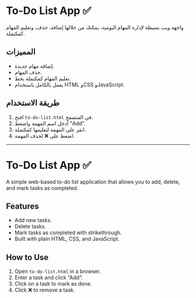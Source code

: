 # To-Do List App ✅

واجهة ويب بسيطة لإدارة المهام اليومية، يمكنك من خلالها إضافة، حذف، وتعليم المهام كمكتملة.

## المميزات
- إضافة مهام جديدة.
- حذف المهام.
- تعليم المهام كمكتملة بخط.
- يعمل بالكامل باستخدام HTML وCSS وJavaScript.

## طريقة الاستخدام
1. افتح `to-do-list.html` في المتصفح.
2. أدخل اسم المهمة واضغط "Add".
3. انقر على المهمة لتعليمها كمكتملة.
4. اضغط على ❌ لحذف المهمة.

---

# To-Do List App ✅

A simple web-based to-do list application that allows you to add, delete, and mark tasks as completed.

## Features
- Add new tasks.
- Delete tasks.
- Mark tasks as completed with strikethrough.
- Built with plain HTML, CSS, and JavaScript.

## How to Use
1. Open `to-do-list.html` in a browser.
2. Enter a task and click "Add".
3. Click on a task to mark as done.
4. Click ❌ to remove a task.
